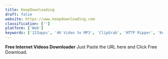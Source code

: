 ```yaml
---
title: KeepDownloading
draft: false 
website: https://www.keepdownloading.com
classification: ['']
platform: ['Web']
keywords: ['123apps', '4K Video to MP3', 'ClipGrab', 'HTTP Ripper', 'Keepvid Works', 'Video DownloadHelper']
---
```

**Free Internet Videos Downloader**
Just Paste the URL here and Click Free Download.